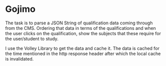 # Gojimo

The task is to parse a JSON String of qualification data coming through from the CMS. 
Ordering that data in terms of the qualifications and when the user clicks on the qualification, show the subjects that these require for the user/student to study.

I use the Volley Library to get the data and cache it. The data is cached for the time mentioned in the http response header after which the local cache is invalidated.
